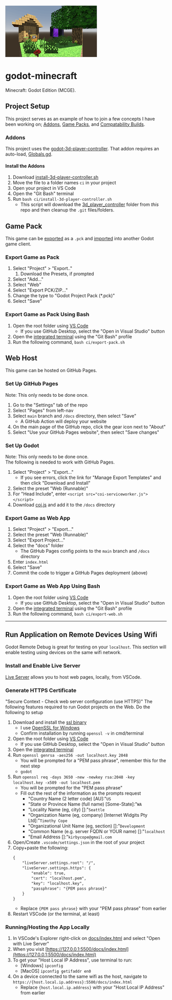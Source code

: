 ![Thumbnail](/ci/thumbnail.png)

# godot-minecraft
Minecraft: Godot Edition (MCGE).

## Project Setup
This project serves as an example of how to join a few concepts I have been working on; [Addons](https://docs.godotengine.org/en/stable/tutorials/plugins/index.html), [Game Packs](https://docs.godotengine.org/en/stable/tutorials/export/exporting_pcks.html), and [Compatability Builds](https://docs.godotengine.org/en/stable/contributing/development/core_and_modules/internal_rendering_architecture.html#compatibility).

### Addons
This project uses the [godot-3d-player-controller](https://github.com/kirbycope/godot-3d-player-controller). That addon requires an auto-load, [Globals.gd](https://github.com/kirbycope/godot-3d-player-controller/blob/main/scenes/globals.gd).

#### Install the Addons
1. Download [install-3d-player-controller.sh](ci/install-3d-player-controller.sh)
1. Move the file to a folder names `ci` in your project
1. Open your project in VS Code
1. Open the "Git Bash" terminal
1. Run `bash ci/install-3d-player-controller.sh`
    - This script will download the [3d_player_controller](/addons/3d_player_controller) folder from _this_ repo and then cleanup the `.git` files/folders.

## Game Pack
This game can be [exported](https://docs.godotengine.org/en/stable/tutorials/export/exporting_pcks.html#generating-pck-files) as a `.pck` and [imported](https://docs.godotengine.org/en/stable/tutorials/export/exporting_pcks.html#opening-pck-files-at-runtime) into another Godot game client.

### Export Game as Pack
1. Select "Project" > "Export.."
    1. Download the Presets, if prompted
1. Select "Add..."
1. Select "Web"
1. Select "Export PCK/ZIP..."
1. Change the type to "Godot Project Pack (*.pck)"
1. Select "Save"

### Export Game as Pack Using Bash
1. Open the root folder using [VS Code](https://code.visualstudio.com/)
    - If you use GitHub Desktop, select the "Open in Visual Studio" button
1. Open the [integrated terminal](https://code.visualstudio.com/docs/editor/integrated-terminal) using the "Git Bash" profile
1. Run the following command, `bash ci/export-pack.sh`

## Web Host
This game can be hosted on GitHub Pages.

### Set Up GitHub Pages
Note: This only needs to be done once.
1. Go to the "Settings" tab of the repo
1. Select "Pages" from left-nav
1. Select `main` branch and `/docs` directory, then select "Save"
    - A GitHub Action will deploy your website
1. On the main page of the GitHub repo, click the gear icon next to "About"
1. Select "Use your GitHub Pages website", then select "Save changes"

### Set Up Godot
Note: This only needs to be done once.</br>
The following is needed to work with GitHub Pages.
1. Select "Project" > "Export..."
    - If you see errors, click the link for "Manage Export Templates" and then click "Download and Install"
1. Select the preset "Web (Runnable)"
1. For "Head Include", enter `<script src="coi-serviceworker.js"></script>`
1. Download [coi.js](https://github.com/gzuidhof/coi-serviceworker/raw/master/coi-serviceworker.js) and add it to the `/docs` directory

### Export Game as Web App
1. Select "Project" > "Export..."
1. Select the preset "Web (Runnable)"
1. Select "Export Project..."
1. Select the "docs" folder
    - The GitHub Pages config points to the `main` branch and `/docs` directory
1. Enter `index.html`
1. Select "Save"
1. Commit the code to trigger a GitHub Pages deployment (above)


### Export Game as Web App Using Bash
1. Open the root folder using [VS Code](https://code.visualstudio.com/)
    - If you use GitHub Desktop, select the "Open in Visual Studio" button
1. Open the [integrated terminal](https://code.visualstudio.com/docs/editor/integrated-terminal) using the "Git Bash" profile
1. Run the following command, `bash ci/export-web.sh`

---

## Run Application on Remote Devices Using Wifi
Godot Remote Debug is great for testing on your `localhost`. This section will enable testing using devices on the same wifi network.

### Install and Enable Live Server
[Live Server](https://marketplace.visualstudio.com/items?itemName=ritwickdey.LiveServer) allows you to host web pages, locally, from VSCode.

### Generate HTTPS Certificate
"Secure Context - Check web server configuration (use HTTPS)" The following features required to run Godot projects on the Web. Do the following to setup
1. Download and install the [ssl binary](https://wiki.openssl.org/index.php/Binaries)
	- I use [OpenSSL for Windows](https://slproweb.com/products/Win32OpenSSL.html)
	- Confirm installation by running `openssl -v` in cmd/terminal
1. Open the root folder using [VS Code](https://code.visualstudio.com/)
    - If you use GitHub Desktop, select the "Open in Visual Studio" button
1. Open the [integrated terminal](https://code.visualstudio.com/docs/editor/integrated-terminal)
1. Run `openssl genrsa -aes256 -out localhost.key 2048`
	- You will be prompted for a "PEM pass phrase", remember this for the next step
	- `godot`
1. Run `openssl req -days 3650 -new -newkey rsa:2048 -key localhost.key -x509 -out localhost.pem`
	- You will be prompted for the "PEM pass phrase"
	- Fill out the rest of the information as the prompts request
		- "Country Name (2 letter code) [AU]:"`US`
		- "State or Province Name (full name) [Some-State]:"`WA`
		- "Locality Name (eg, city) []:"`Seattle`
		- "Organization Name (eg, company) [Internet Widgits Pty Ltd]:"`Timothy Cope`
		- "Organizational Unit Name (eg, section) []:"`Development`
		- "Common Name (e.g. server FQDN or YOUR name) []:"`localhost`
		- "Email Address []:"`kirbycope@gmail.com`
1. Open/Create `.vscode/settings.json` in the root of your project
1. Copy+paste the following:
	```
	{
		"liveServer.settings.root": "/",
		"liveServer.settings.https": {
			"enable": true,
			"cert": "localhost.pem",
			"key": "localhost.key",
			"passphrase": "{PEM pass phrase}"
		}
	}
	```
	- Replace `{PEM pass phrase}` with your "PEM pass phrase" from earlier
1. Restart VSCode (or the terminal, at least)

### Running/Hosting the App Locally
1. In VSCode's Explorer right-click on [docs/index.html](docs/index.html) and select "Open with Live Server"
1. When you visit [https://127.0.0.1:5500/docs/index.html](https://127.0.0.1:5500/docs/index.html)
1. To get your "Host Local IP Address", use terminal to run:
	- [Windows] `ipconfig`
	- [MacOS] `ipconfig getifaddr en0`
1. On a device connected to the same wifi as the host, navigate to `https://{host.local.ip.address}:5500/docs/index.html`
	- Replace `{host.local.ip.address}` with your "Host Local IP Address" from earlier
